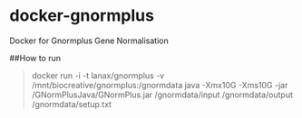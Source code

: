 # docker-gnormplus
Docker for Gnormplus Gene Normalisation

##How to run

>docker run -i -t lanax/gnormplus -v /mnt/biocreative/gnormplus:/gnormdata
>java -Xmx10G -Xms10G -jar /GNormPlusJava/GNormPlus.jar /gnormdata/input /gnormdata/output /gnormdata/setup.txt
